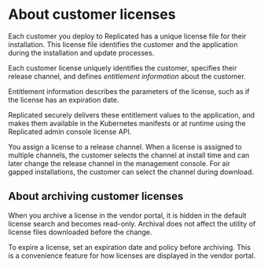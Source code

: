 # About customer licenses

Each customer you deploy to Replicated has a unique license file for their installation. This license file identifies the customer and the application during the installation and update processes.

Each customer license uniquely identifies the customer, specifies their release channel, and defines _entitlement information_ about the customer.

Entitlement information describes the parameters of the license, such as if the license has an expiration date.

Replicated securely delivers these entitlement values to the application, and makes them available in the Kubernetes manifests or at runtime using the Replicated admin console license API.

You assign a license to a release channel. When a license is assigned to multiple channels, the customer selects the channel at install time and can later change the release channel in the management console.
For air gapped installations, the customer can select the channel during download.

## About archiving customer licenses

When you archive a license in the vendor portal, it is hidden in the default license search and becomes read-only.
Archival does not affect the utility of license files downloaded before the change.

To expire a license, set an expiration date and policy before archiving.
This is a convenience feature for how licenses are displayed in the vendor portal.
